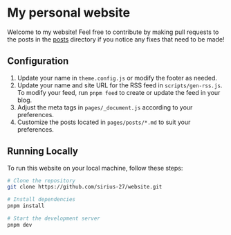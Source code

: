 # My personal website

Welcome to my website! Feel free to contribute by making pull requests to the posts in the [posts](./pages/posts) directory if you notice any fixes that need to be made!

## Configuration

1. Update your name in `theme.config.js` or modify the footer as needed.
2. Update your name and site URL for the RSS feed in `scripts/gen-rss.js`. To modify your feed, run `pnpm feed` to create or update the feed in your blog.
3. Adjust the meta tags in `pages/_document.js` according to your preferences.
4. Customize the posts located in `pages/posts/*.md` to suit your preferences.

## Running Locally

To run this website on your local machine, follow these steps:

```bash
# Clone the repository 
git clone https://github.com/sirius-27/website.git

# Install dependencies
pnpm install

# Start the development server
pnpm dev
```




